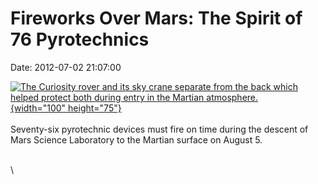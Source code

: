 Fireworks Over Mars: The Spirit of 76 Pyrotechnics
==================================================

Date: 2012-07-02 21:07:00

[![The Curiosity rover and its sky crane separate from the back which
helped protect both during entry in the Martian
atmosphere.](http://www.jpl.nasa.gov/images/msl/20120702/msl20120702-th.jpg){width="100"
height="75"}](http://www.jpl.nasa.gov/news/news.cfm?release=2012-192&rn=news.xml&rst=3421)\
\
Seventy-six pyrotechnic devices must fire on time during the descent of
Mars Science Laboratory to the Martian surface on August 5.

\
\
